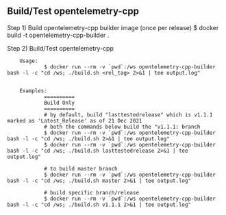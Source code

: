 Build/Test opentelemetry-cpp
----------------------------

Step 1) Build opentelemetry-cpp builder image (once per release)
	$ docker build -t opentelemetry-cpp-builder .

Step 2) Build/Test opentelemetry-cpp

        Usage:
                $ docker run --rm -v `pwd`:/ws opentelemetry-cpp-builder bash -l -c "cd /ws; ./build.sh <rel_tag> 2>&1 | tee output.log"


        Examples:
                ==========
                Build Only
                ==========
                # by default, build "lasttestedrelease" which is v1.1.1 marked as 'Latest_Release' as of 21 Dec 2021
                # both the commands below build the "v1.1.1: branch
                $ docker run --rm -v `pwd`:/ws opentelemetry-cpp-builder bash -l -c "cd /ws; ./build.sh 2>&1 | tee output.log"
                $ docker run --rm -v `pwd`:/ws opentelemetry-cpp-builder bash -l -c "cd /ws; ./build.sh lasttestedrelease 2>&1 | tee output.log"

                # to build master branch
                $ docker run --rm -v `pwd`:/ws opentelemetry-cpp-builder bash -l -c "cd /ws; ./build.sh master 2>&1 | tee output.log"

                # build specific branch/release
                $ docker run --rm -v `pwd`:/ws opentelemetry-cpp-builder bash -l -c "cd /ws; ./build.sh v1.1.1 2>&1 | tee output.log"
